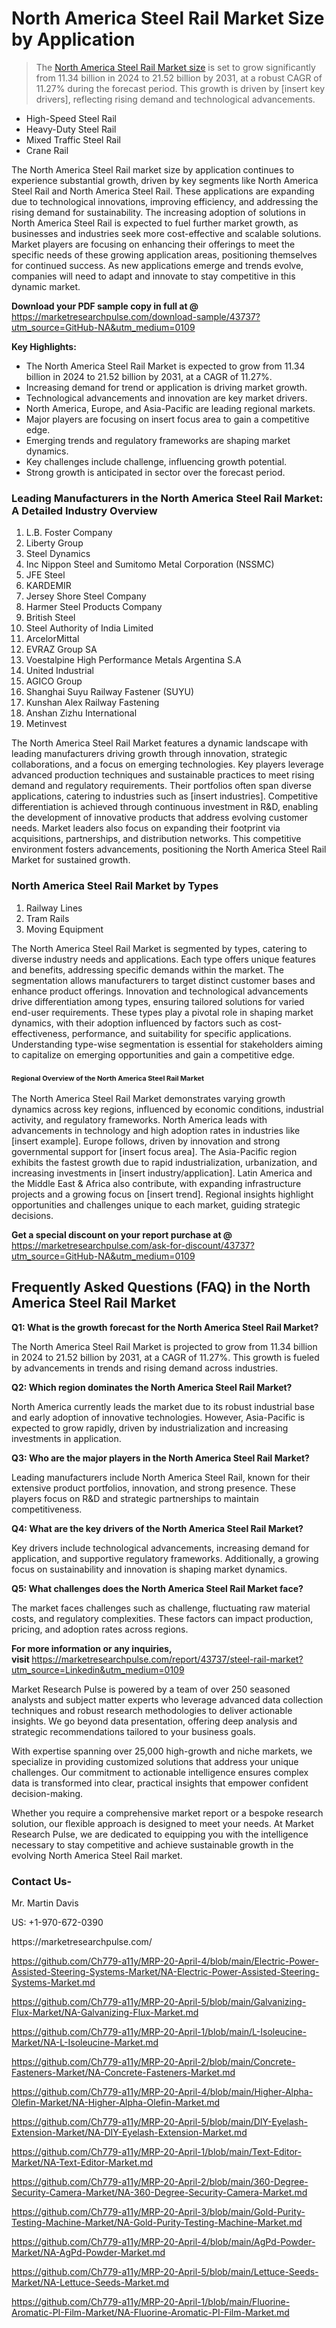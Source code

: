 <h1>North America Steel Rail Market&nbsp;Size by Application</h1><blockquote><p>The <a href="https://marketresearchpulse.com/download-sample/43737?utm_source=GitHub-NA&amp;utm_medium=0109">North America Steel Rail Market size</a> is set to grow significantly from 11.34 billion in 2024 to 21.52 billion by 2031, at a robust CAGR of 11.27% during the forecast period. This growth is driven by [insert key drivers], reflecting rising demand and technological advancements.</p></blockquote><ul><li>High-Speed Steel Rail<li> Heavy-Duty Steel Rail<li> Mixed Traffic Steel Rail<li> Crane Rail</li></ul><p>The North America Steel Rail market size by application continues to experience substantial growth, driven by key segments like North America Steel Rail and North America Steel Rail. These applications are expanding due to technological innovations, improving efficiency, and addressing the rising demand for sustainability. The increasing adoption of solutions in North America Steel Rail is expected to fuel further market growth, as businesses and industries seek more cost-effective and scalable solutions. Market players are focusing on enhancing their offerings to meet the specific needs of these growing application areas, positioning themselves for continued success. As new applications emerge and trends evolve, companies will need to adapt and innovate to stay competitive in this dynamic market.</p><p><strong>Download your PDF sample copy in full at @ </strong><a href="https://marketresearchpulse.com/download-sample/43737?utm_source=GitHub-NA&amp;utm_medium=0109">https://marketresearchpulse.com/download-sample/43737?utm_source=GitHub-NA&amp;utm_medium=0109</a></p><p><strong>Key Highlights: </strong></p><ul><li>The North America Steel Rail Market is expected to grow from 11.34 billion in 2024 to 21.52 billion by 2031, at a CAGR of 11.27%.</li><li>Increasing demand for trend or application is driving market growth.</li><li>Technological advancements and innovation are key market drivers.</li><li>North America, Europe, and Asia-Pacific are leading regional markets.</li><li>Major players are focusing on insert focus area to gain a competitive edge.</li><li>Emerging trends and regulatory frameworks are shaping market dynamics.</li><li>Key challenges include challenge, influencing growth potential.</li><li>Strong growth is anticipated in sector over the forecast period.</li></ul><h3>Leading Manufacturers in the North America Steel Rail Market: A Detailed Industry Overview</h3><ol><li>L.B. Foster Company</li><li>Liberty Group</li><li>Steel Dynamics</li><li>Inc Nippon Steel and Sumitomo Metal Corporation (NSSMC)</li><li>JFE Steel</li><li>KARDEMIR</li><li>Jersey Shore Steel Company</li><li>Harmer Steel Products Company</li><li>British Steel</li><li>Steel Authority of India Limited</li><li>ArcelorMittal</li><li>EVRAZ Group SA</li><li>Voestalpine High Performance Metals Argentina S.A</li><li>United Industrial</li><li>AGICO Group</li><li>Shanghai Suyu Railway Fastener (SUYU)</li><li>Kunshan Alex Railway Fastening</li><li>Anshan Zizhu International</li><li>Metinvest</li></ol><div class="flex max-w-full flex-col flex-grow"><div class="min-h-8 text-message flex w-full flex-col items-end gap-2 whitespace-normal break-words [.text-message+&amp;]:mt-5" dir="auto" data-message-author-role="assistant" data-message-id="fd8432e4-4910-450d-b182-61b7bfb0a01f" data-message-model-slug="gpt-4o"><div class="flex w-full flex-col gap-1 empty:hidden first:pt-[3px]"><div class="markdown prose w-full break-words dark:prose-invert light"><p>The North America Steel Rail Market features a dynamic landscape with leading manufacturers driving growth through innovation, strategic collaborations, and a focus on emerging technologies. Key players leverage advanced production techniques and sustainable practices to meet rising demand and regulatory requirements. Their portfolios often span diverse applications, catering to industries such as [insert industries]. Competitive differentiation is achieved through continuous investment in R&amp;D, enabling the development of innovative products that address evolving customer needs. Market leaders also focus on expanding their footprint via acquisitions, partnerships, and distribution networks. This competitive environment fosters advancements, positioning the North America Steel Rail Market for sustained growth.</p></div></div></div></div><h3>North America Steel Rail Market by Types</h3><ol><li>Railway Lines<li> Tram Rails<li> Moving Equipment</li></ol><div class="flex max-w-full flex-col flex-grow"><div class="min-h-8 text-message flex w-full flex-col items-end gap-2 whitespace-normal break-words [.text-message+&amp;]:mt-5" dir="auto" data-message-author-role="assistant" data-message-id="084470be-0bb7-4664-bddf-5156b4f41249" data-message-model-slug="gpt-4o-mini"><div class="flex w-full flex-col gap-1 empty:hidden first:pt-[3px]"><div class="markdown prose w-full break-words dark:prose-invert light"><p>The North America Steel Rail Market is segmented by types, catering to diverse industry needs and applications. Each type offers unique features and benefits, addressing specific demands within the market. The segmentation allows manufacturers to target distinct customer bases and enhance product offerings. Innovation and technological advancements drive differentiation among types, ensuring tailored solutions for varied end-user requirements. These types play a pivotal role in shaping market dynamics, with their adoption influenced by factors such as cost-effectiveness, performance, and suitability for specific applications. Understanding type-wise segmentation is essential for stakeholders aiming to capitalize on emerging opportunities and gain a competitive edge.</p></div></div></div></div><h3><span style="font-size: 11px;">Regional Overview of the North America Steel Rail Market</span></h3><div class="flex max-w-full flex-col flex-grow"><div class="min-h-8 text-message flex w-full flex-col items-end gap-2 whitespace-normal break-words [.text-message+&amp;]:mt-5" dir="auto" data-message-author-role="assistant" data-message-id="e9038762-ce64-4e30-91c9-9bd413514231" data-message-model-slug="gpt-4o-mini"><div class="flex w-full flex-col gap-1 empty:hidden first:pt-[3px]"><div class="markdown prose w-full break-words dark:prose-invert light"><p>The North America Steel Rail Market demonstrates varying growth dynamics across key regions, influenced by economic conditions, industrial activity, and regulatory frameworks. North America leads with advancements in technology and high adoption rates in industries like [insert example]. Europe follows, driven by innovation and strong governmental support for [insert focus area]. The Asia-Pacific region exhibits the fastest growth due to rapid industrialization, urbanization, and increasing investments in [insert industry/application]. Latin America and the Middle East &amp; Africa also contribute, with expanding infrastructure projects and a growing focus on [insert trend]. Regional insights highlight opportunities and challenges unique to each market, guiding strategic decisions.</p></div></div></div></div><p><strong>Get a special discount on your report purchase at @ </strong><a href="https://marketresearchpulse.com/ask-for-discount/43737?utm_source=GitHub-NA&amp;utm_medium=0109">https://marketresearchpulse.com/ask-for-discount/43737?utm_source=GitHub-NA&amp;utm_medium=0109</a></p><h2>Frequently Asked Questions (FAQ) in the North America Steel Rail Market</h2><p><strong>Q1: What is the growth forecast for the North America Steel Rail Market?</strong></p><p>The North America Steel Rail Market is projected to grow from 11.34 billion in 2024 to 21.52 billion by 2031, at a CAGR of 11.27%. This growth is fueled by advancements in trends and rising demand across industries.</p><p><strong>Q2: Which region dominates the North America Steel Rail Market?</strong></p><p>North America currently leads the market due to its robust industrial base and early adoption of innovative technologies. However, Asia-Pacific is expected to grow rapidly, driven by industrialization and increasing investments in application.</p><p><strong>Q3: Who are the major players in the North America Steel Rail Market?</strong></p><p>Leading manufacturers include North America Steel Rail, known for their extensive product portfolios, innovation, and strong presence. These players focus on R&amp;D and strategic partnerships to maintain competitiveness.</p><p><strong>Q4: What are the key drivers of the North America Steel Rail Market?</strong></p><p>Key drivers include technological advancements, increasing demand for application, and supportive regulatory frameworks. Additionally, a growing focus on sustainability and innovation is shaping market dynamics.</p><p><strong>Q5: What challenges does the North America Steel Rail Market face?</strong></p><p>The market faces challenges such as challenge, fluctuating raw material costs, and regulatory complexities. These factors can impact production, pricing, and adoption rates across regions.</p><p><strong>For more information or any inquiries, visit&nbsp;</strong><a href="https://marketresearchpulse.com/report/43737/steel-rail-market?utm_source=Linkedin&utm_medium=0109">https://marketresearchpulse.com/report/43737/steel-rail-market?utm_source=Linkedin&utm_medium=0109</a></p><p>Market Research Pulse is powered by a team of over 250 seasoned analysts and subject matter experts who leverage advanced data collection techniques and robust research methodologies to deliver actionable insights. We go beyond data presentation, offering deep analysis and strategic recommendations tailored to your business goals.</p><p>With expertise spanning over 25,000 high-growth and niche markets, we specialize in providing customized solutions that address your unique challenges. Our commitment to actionable intelligence ensures complex data is transformed into clear, practical insights that empower confident decision-making.</p><p>Whether you require a comprehensive market report or a bespoke research solution, our flexible approach is designed to meet your needs. At Market Research Pulse, we are dedicated to equipping you with the intelligence necessary to stay competitive and achieve sustainable growth in the evolving North America Steel Rail market.</p><h3><strong>Contact Us-</strong></h3><p>Mr. Martin Davis</p><p>US: +1-970-672-0390</p><p>https://marketresearchpulse.com/</p><p><a href="https://github.com/Ch779-a11y/MRP-20-April-4/blob/main/Electric-Power-Assisted-Steering-Systems-Market/NA-Electric-Power-Assisted-Steering-Systems-Market.md">https://github.com/Ch779-a11y/MRP-20-April-4/blob/main/Electric-Power-Assisted-Steering-Systems-Market/NA-Electric-Power-Assisted-Steering-Systems-Market.md</a></p><p><a href="https://github.com/Ch779-a11y/MRP-20-April-5/blob/main/Galvanizing-Flux-Market/NA-Galvanizing-Flux-Market.md">https://github.com/Ch779-a11y/MRP-20-April-5/blob/main/Galvanizing-Flux-Market/NA-Galvanizing-Flux-Market.md</a></p><p><a href="https://github.com/Ch779-a11y/MRP-20-April-1/blob/main/L-Isoleucine-Market/NA-L-Isoleucine-Market.md">https://github.com/Ch779-a11y/MRP-20-April-1/blob/main/L-Isoleucine-Market/NA-L-Isoleucine-Market.md</a></p><p><a href="https://github.com/Ch779-a11y/MRP-20-April-2/blob/main/Concrete-Fasteners-Market/NA-Concrete-Fasteners-Market.md">https://github.com/Ch779-a11y/MRP-20-April-2/blob/main/Concrete-Fasteners-Market/NA-Concrete-Fasteners-Market.md</a></p><p><a href="https://github.com/Ch779-a11y/MRP-20-April-4/blob/main/Higher-Alpha-Olefin-Market/NA-Higher-Alpha-Olefin-Market.md">https://github.com/Ch779-a11y/MRP-20-April-4/blob/main/Higher-Alpha-Olefin-Market/NA-Higher-Alpha-Olefin-Market.md</a></p><p><a href="https://github.com/Ch779-a11y/MRP-20-April-5/blob/main/DIY-Eyelash-Extension-Market/NA-DIY-Eyelash-Extension-Market.md">https://github.com/Ch779-a11y/MRP-20-April-5/blob/main/DIY-Eyelash-Extension-Market/NA-DIY-Eyelash-Extension-Market.md</a></p><p><a href="https://github.com/Ch779-a11y/MRP-20-April-1/blob/main/Text-Editor-Market/NA-Text-Editor-Market.md">https://github.com/Ch779-a11y/MRP-20-April-1/blob/main/Text-Editor-Market/NA-Text-Editor-Market.md</a></p><p><a href="https://github.com/Ch779-a11y/MRP-20-April-2/blob/main/360-Degree-Security-Camera-Market/NA-360-Degree-Security-Camera-Market.md">https://github.com/Ch779-a11y/MRP-20-April-2/blob/main/360-Degree-Security-Camera-Market/NA-360-Degree-Security-Camera-Market.md</a></p><p><a href="https://github.com/Ch779-a11y/MRP-20-April-3/blob/main/Gold-Purity-Testing-Machine-Market/NA-Gold-Purity-Testing-Machine-Market.md">https://github.com/Ch779-a11y/MRP-20-April-3/blob/main/Gold-Purity-Testing-Machine-Market/NA-Gold-Purity-Testing-Machine-Market.md</a></p><p><a href="https://github.com/Ch779-a11y/MRP-20-April-4/blob/main/AgPd-Powder-Market/NA-AgPd-Powder-Market.md">https://github.com/Ch779-a11y/MRP-20-April-4/blob/main/AgPd-Powder-Market/NA-AgPd-Powder-Market.md</a></p><p><a href="https://github.com/Ch779-a11y/MRP-20-April-5/blob/main/Lettuce-Seeds-Market/NA-Lettuce-Seeds-Market.md">https://github.com/Ch779-a11y/MRP-20-April-5/blob/main/Lettuce-Seeds-Market/NA-Lettuce-Seeds-Market.md</a></p><p><a href="https://github.com/Ch779-a11y/MRP-20-April-1/blob/main/Fluorine-Aromatic-PI-Film-Market/NA-Fluorine-Aromatic-PI-Film-Market.md">https://github.com/Ch779-a11y/MRP-20-April-1/blob/main/Fluorine-Aromatic-PI-Film-Market/NA-Fluorine-Aromatic-PI-Film-Market.md</a></p>
